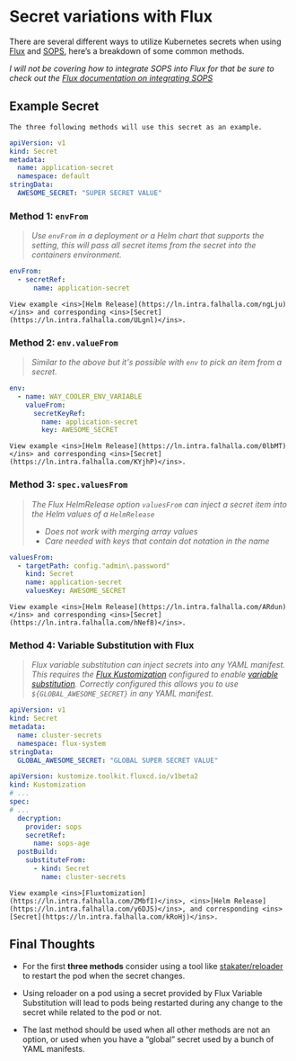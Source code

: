 # Secret variations with Flux

There are several different ways to utilize Kubernetes secrets when using <ins>[Flux](https://fluxcd.io/)</ins> and <ins>[SOPS](https://github.com/mozilla/sops)</ins>, here’s a breakdown of some common methods.

_I will not be covering how to integrate SOPS into Flux for that be sure to check out the <ins>[Flux documentation on integrating SOPS](https://fluxcd.io/docs/guides/mozilla-sops/)</ins>_

## Example Secret

```admonish info
The three following methods will use this secret as an example.
```

```yaml
apiVersion: v1
kind: Secret
metadata:
  name: application-secret
  namespace: default
stringData:
  AWESOME_SECRET: "SUPER SECRET VALUE"
```

### Method 1: `envFrom`

> _Use `envFrom` in a deployment or a Helm chart that supports the setting, this will pass all secret items from the secret into the containers environment._

```yaml
envFrom:
  - secretRef:
      name: application-secret
```

```admonish example
View example <ins>[Helm Release](https://ln.intra.falhalla.com/ngLju)</ins> and corresponding <ins>[Secret](https://ln.intra.falhalla.com/ULgnl)</ins>.
```

### Method 2: `env.valueFrom`

> _Similar to the above but it's possible with `env` to pick an item from a secret._

```yaml
env:
  - name: WAY_COOLER_ENV_VARIABLE
    valueFrom:
      secretKeyRef:
        name: application-secret
        key: AWESOME_SECRET
```

```admonish example
View example <ins>[Helm Release](https://ln.intra.falhalla.com/0lbMT)</ins> and corresponding <ins>[Secret](https://ln.intra.falhalla.com/KYjhP)</ins>.
```

### Method 3: `spec.valuesFrom`

> _The Flux HelmRelease option `valuesFrom` can inject a secret item into the Helm values of a `HelmRelease`_
> * _Does not work with merging array values_
> * _Care needed with keys that contain dot notation in the name_

```yaml
valuesFrom:
  - targetPath: config."admin\.password"
    kind: Secret
    name: application-secret
    valuesKey: AWESOME_SECRET
```

```admonish example
View example <ins>[Helm Release](https://ln.intra.falhalla.com/ARdun)</ins> and corresponding <ins>[Secret](https://ln.intra.falhalla.com/hNef8)</ins>.
```

### Method 4: Variable Substitution with Flux

> _Flux variable substitution can inject secrets into any YAML manifest. This requires the <ins>[Flux Kustomization](https://fluxcd.io/docs/components/kustomize/kustomization/)</ins> configured to enable <ins>[variable substitution](https://fluxcd.io/docs/components/kustomize/kustomization/#variable-substitution)</ins>. Correctly configured this allows you to use `${GLOBAL_AWESOME_SECRET}` in any YAML manifest._

```yaml
apiVersion: v1
kind: Secret
metadata:
  name: cluster-secrets
  namespace: flux-system
stringData:
  GLOBAL_AWESOME_SECRET: "GLOBAL SUPER SECRET VALUE"
```

```yaml
apiVersion: kustomize.toolkit.fluxcd.io/v1beta2
kind: Kustomization
# ...
spec:
# ...
  decryption:
    provider: sops
    secretRef:
      name: sops-age
  postBuild:
    substituteFrom:
      - kind: Secret
        name: cluster-secrets
```

```admonish example
View example <ins>[Fluxtomization](https://ln.intra.falhalla.com/ZMbfI)</ins>, <ins>[Helm Release](https://ln.intra.falhalla.com/y6DJS)</ins>, and corresponding <ins>[Secret](https://ln.intra.falhalla.com/kRoHj)</ins>.
```

## Final Thoughts

* For the first **three methods** consider using a tool like <ins>[stakater/reloader](https://github.com/stakater/Reloader)</ins> to restart the pod when the secret changes.

* Using reloader on a pod using a secret provided by Flux Variable Substitution will lead to pods being restarted during any change to the secret while related to the pod or not.

* The last method should be used when all other methods are not an option, or used when you have a “global” secret used by a bunch of YAML manifests.

